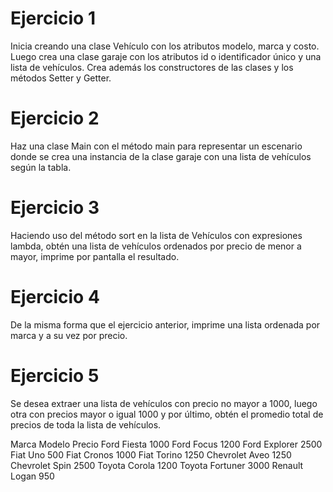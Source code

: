 # Ejercicio 1
Inicia creando una clase Vehículo con los atributos modelo, marca y costo. Luego crea una clase garaje con los atributos id o identificador único y una lista de vehículos. Crea además los constructores de las clases y los métodos Setter y Getter.

# Ejercicio 2

Haz una clase Main con el método main para representar un escenario donde se crea una instancia de la clase garaje con una lista de vehículos según la tabla.

# Ejercicio 3
Haciendo uso del método sort en la lista de Vehículos con expresiones lambda, obtén una lista de vehículos ordenados por precio de menor a mayor, imprime por pantalla el resultado.

# Ejercicio 4
De la misma forma que el ejercicio anterior, imprime una lista ordenada por marca y a su vez por precio.

# Ejercicio 5
Se desea extraer una lista de vehículos con precio no mayor a 1000, luego otra con precios mayor o igual 1000 y por último, obtén el promedio total de precios de toda la lista de vehículos.

Marca
Modelo
Precio
Ford
Fiesta
1000
Ford
Focus
1200
Ford
Explorer
2500
Fiat
Uno
500
Fiat
Cronos
1000
Fiat
Torino
1250
Chevrolet
Aveo
1250
Chevrolet
Spin
2500
Toyota
Corola
1200
Toyota
Fortuner
3000
Renault
Logan
950

